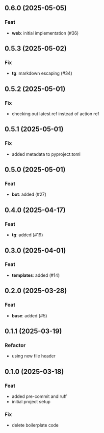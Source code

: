 ## 0.6.0 (2025-05-05)

### Feat

- **web**: initial implementation (#36)

## 0.5.3 (2025-05-02)

### Fix

- **tg**: markdown escaping (#34)

## 0.5.2 (2025-05-01)

### Fix

- checking out latest ref instead of action ref

## 0.5.1 (2025-05-01)

### Fix

- added metadata to pyproject.toml

## 0.5.0 (2025-05-01)

### Feat

- **bot**: added (#27)

## 0.4.0 (2025-04-17)

### Feat

- **tg**: added (#19)

## 0.3.0 (2025-04-01)

### Feat

- **templates**: added (#14)

## 0.2.0 (2025-03-28)

### Feat

- **base**: added (#5)

## 0.1.1 (2025-03-19)

### Refactor

- using new file header

## 0.1.0 (2025-03-18)

### Feat

- added pre-commit and ruff
- initial project setup

### Fix

- delete boilerplate code
